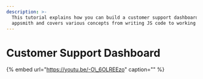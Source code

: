 ```yaml
---
description: >-
  This tutorial explains how you can build a customer support dashboard in
  appsmith and covers various concepts from writing JS code to working with APIs
---
```


# Customer Support Dashboard

{% embed url="https://youtu.be/-O\_6OLREEzo" caption="" %}

